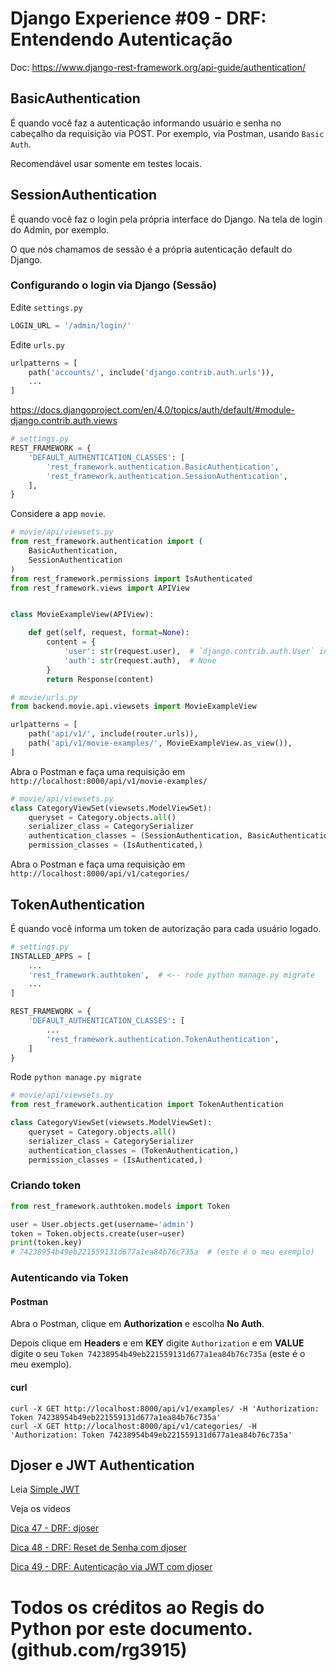 # Django Experience #09 - DRF: Entendendo Autenticação

Doc: https://www.django-rest-framework.org/api-guide/authentication/

## BasicAuthentication

É quando você faz a autenticação informando usuário e senha no cabeçalho da requisição via POST. Por exemplo, via Postman, usando `Basic Auth`.

Recomendável usar somente em testes locais.


## SessionAuthentication

É quando você faz o login pela própria interface do Django. Na tela de login do Admin, por exemplo.

O que nós chamamos de sessão é a própria autenticação default do Django.


### Configurando o login via Django (Sessão)

Edite `settings.py`

```python
LOGIN_URL = '/admin/login/'
```


Edite `urls.py`

```python
urlpatterns = [
    path('accounts/', include('django.contrib.auth.urls')),
    ...
]
```

https://docs.djangoproject.com/en/4.0/topics/auth/default/#module-django.contrib.auth.views



```python
# settings.py
REST_FRAMEWORK = {
    'DEFAULT_AUTHENTICATION_CLASSES': [
        'rest_framework.authentication.BasicAuthentication',
        'rest_framework.authentication.SessionAuthentication',
    ],
}
```

Considere a app `movie`.

```python
# movie/api/viewsets.py
from rest_framework.authentication import (
    BasicAuthentication,
    SessionAuthentication
)
from rest_framework.permissions import IsAuthenticated
from rest_framework.views import APIView


class MovieExampleView(APIView):

    def get(self, request, format=None):
        content = {
            'user': str(request.user),  # `django.contrib.auth.User` instance.
            'auth': str(request.auth),  # None
        }
        return Response(content)
```

```python
# movie/urls.py
from backend.movie.api.viewsets import MovieExampleView

urlpatterns = [
    path('api/v1/', include(router.urls)),
    path('api/v1/movie-examples/', MovieExampleView.as_view()),
]
```

Abra o Postman e faça uma requisição em `http://localhost:8000/api/v1/movie-examples/`

```python
# movie/api/viewsets.py
class CategoryViewSet(viewsets.ModelViewSet):
    queryset = Category.objects.all()
    serializer_class = CategorySerializer
    authentication_classes = (SessionAuthentication, BasicAuthentication)
    permission_classes = (IsAuthenticated,)

```

Abra o Postman e faça uma requisição em `http://localhost:8000/api/v1/categories/`


## TokenAuthentication

É quando você informa um token de autorização para cada usuário logado.


```python
# settings.py
INSTALLED_APPS = [
    ...
    'rest_framework.authtoken',  # <-- rode python manage.py migrate
    ...
]

REST_FRAMEWORK = {
    'DEFAULT_AUTHENTICATION_CLASSES': [
        ...
        'rest_framework.authentication.TokenAuthentication',
    ]
}
```

Rode `python manage.py migrate`

```python
# movie/api/viewsets.py
from rest_framework.authentication import TokenAuthentication

class CategoryViewSet(viewsets.ModelViewSet):
    queryset = Category.objects.all()
    serializer_class = CategorySerializer
    authentication_classes = (TokenAuthentication,)
    permission_classes = (IsAuthenticated,)
```


### Criando token

```python
from rest_framework.authtoken.models import Token

user = User.objects.get(username='admin')
token = Token.objects.create(user=user)
print(token.key)
# 74238954b49eb221559131d677a1ea84b76c735a  # (este é o meu exemplo)
```

### Autenticando via Token

#### Postman

Abra o Postman, clique em **Authorization** e escolha **No Auth**.

Depois clique em **Headers** e em **KEY** digite `Authorization` e em **VALUE** digite o seu `Token 74238954b49eb221559131d677a1ea84b76c735a` (este é o meu exemplo).

#### curl

```
curl -X GET http://localhost:8000/api/v1/examples/ -H 'Authorization: Token 74238954b49eb221559131d677a1ea84b76c735a'
curl -X GET http://localhost:8000/api/v1/categories/ -H 'Authorization: Token 74238954b49eb221559131d677a1ea84b76c735a'
```

## Djoser e JWT Authentication

Leia [Simple JWT](https://django-rest-framework-simplejwt.readthedocs.io/en/latest/index.html)

Veja os videos

[Dica 47 - DRF: djoser](https://youtu.be/HUtG2Eg47Gw)

[Dica 48 - DRF: Reset de Senha com djoser](https://youtu.be/BilRdaQXX8U)

[Dica 49 - DRF: Autenticação via JWT com djoser](https://youtu.be/dOomllYxj9E)

# Todos os créditos ao Regis do Python por este documento. (github.com/rg3915)
